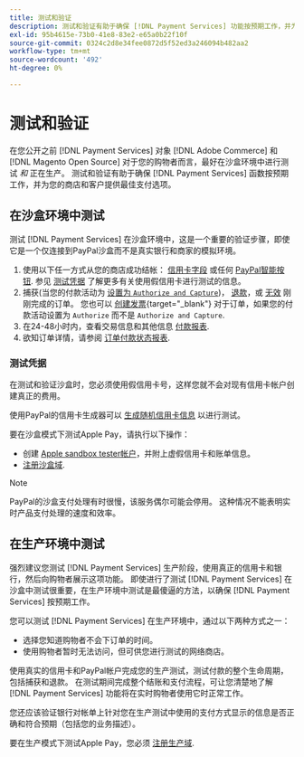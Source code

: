 ```yaml
---
title: 测试和验证
description: 测试和验证有助于确保 [!DNL Payment Services] 功能按预期工作，并为客户提供最佳支付选项
exl-id: 95b4615e-73b0-41e8-83e2-e65a0b22f10f
source-git-commit: 0324c2d8e34fee0872d5f52ed3a246094b482aa2
workflow-type: tm+mt
source-wordcount: '492'
ht-degree: 0%

---
```


# 测试和验证

在您公开之前 [!DNL Payment Services] 对象 [!DNL Adobe Commerce] 和 [!DNL Magento Open Source] 对于您的购物者而言，最好在沙盒环境中进行测试 _和_ 正在生产。 测试和验证有助于确保 [!DNL Payment Services] 函数按预期工作，并为您的商店和客户提供最佳支付选项。

## 在沙盒环境中测试

测试 [!DNL Payment Services] 在沙盒环境中，这是一个重要的验证步骤，即使它是一个仅连接到PayPal沙盒而不是真实银行和商家的模拟环境。

1. 使用以下任一方式从您的商店成功结帐： [信用卡字段](payments-options.md#credit-card-fields) 或任何 [PayPal智能按钮](payments-options.md#paypal-smart-buttons). 参见 [测试凭据](#testing-credentials) 了解更多有关使用假信用卡进行测试的信息。
1. 捕获(当您的付款活动为 [设置为 `Authorize and Capture`](onboard.md#set-payment-services-as-payment-method))， [退款](refunds.md)，或 [无效](voids.md) 刚刚完成的订单。 您也可以 [创建发票](https://docs.magento.com/user-guide/sales/invoice-create.html){target="_blank"} 对于订单，如果您的付款活动设置为 `Authorize` 而不是 `Authorize and Capture`.
1. 在24-48小时内，查看交易信息和其他信息 [付款报表](payouts.md).
1. 欲知订单详情，请参阅 [订单付款状态报表](order-payment-status.md).

### 测试凭据

在测试和验证沙盒时，您必须使用假信用卡号，这样您就不会对现有信用卡帐户创建真正的费用。

使用PayPal的信用卡生成器可以 [生成随机信用卡信息](https://www.paypal.com/us/smarthelp/article/where-can-i-find-test-credit-card-numbers-ts2157) 以进行测试。

要在沙盒模式下测试Apple Pay，请执行以下操作：

* 创建 [Apple sandbox tester帐户](https://developer.apple.com/apple-pay/sandbox-testing/#create-a-sandbox-tester-account)，并附上虚假信用卡和账单信息。
* [注册沙盒域](https://developer.paypal.com/docs/checkout/apm/apple-pay/#link-registeryoursandboxdomains).

>[!NOTE]
>
>PayPal的沙盒支付处理有时很慢，该服务偶尔可能会停用。 这种情况不能表明实时产品支付处理的速度和效率。

## 在生产环境中测试

强烈建议您测试 [!DNL Payment Services] 生产阶段，使用真正的信用卡和银行，然后向购物者展示这项功能。 即使进行了测试 [!DNL Payment Services] 在沙盒中测试很重要，在生产环境中测试是最傻逼的方法，以确保 [!DNL Payment Services] 按预期工作。

您可以测试 [!DNL Payment Services] 在生产环境中，通过以下两种方式之一：

* 选择您知道购物者不会下订单的时间。
* 使用购物者暂时无法访问，但可供您进行测试的网络商店。

使用真实的信用卡和PayPal帐户完成您的生产测试，测试付款的整个生命周期，包括捕获和退款。 在测试期间完成整个结账和支付流程，可让您清楚地了解 [!DNL Payment Services] 功能将在实时购物者使用它时正常工作。

您还应该验证银行对帐单上针对您在生产测试中使用的支付方式显示的信息是否正确和符合预期（包括您的业务描述）。

要在生产模式下测试Apple Pay，您必须 [注册生产域](https://developer.paypal.com/docs/checkout/apm/apple-pay/#register-your-live-domain).
